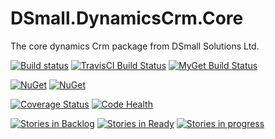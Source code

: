 # DSmall.DynamicsCrm.Core
The core dynamics Crm package from DSmall Solutions Ltd.

[![Build status](https://ci.appveyor.com/api/projects/status/jqa4hmv86xvyqh3a/branch/master?svg=true)](https://ci.appveyor.com/project/Davesmall28/dsmall-dynamicscrm-core/branch/master)
[![TravisCI Build Status](https://travis-ci.org/Davesmall28/DSmall.DynamicsCrm.Core.svg)](https://travis-ci.org/Davesmall28/DSmall.DynamicsCrm.Core)
[![MyGet Build Status](https://www.myget.org/BuildSource/Badge/dsmallltd?identifier=b6fcadce-b4be-4f71-88a6-80593fd92d46)](https://www.myget.org/)

[![NuGet](https://img.shields.io/nuget/v/DSmall.DynamicsCrm.Core.svg)](https://www.nuget.org/packages/DSmall.DynamicsCrm.Core)
[![NuGet](https://img.shields.io/nuget/dt/DSmall.DynamicsCrm.Core.svg)](https://www.nuget.org/packages/DSmall.DynamicsCrm.Core)

[![Coverage Status](https://img.shields.io/coveralls/Davesmall28/DSmall.DynamicsCrm.Core.svg)](https://coveralls.io/r/Davesmall28/DSmall.DynamicsCrm.Core)
[![Code Health](https://landscape.io/github/Davesmall28/DSmall.DynamicsCrm.Core/master/landscape.svg?style=flat)](https://landscape.io/github/Davesmall28/DSmall.DynamicsCrm.Core/master)

[![Stories in Backlog](https://badge.waffle.io/DaveSmall28/DSmall.DynamicsCrm.Core.png?label=backlog&title=Backlog)](https://waffle.io/DaveSmall28/DSmall.DynamicsCrm.Core)
[![Stories in Ready](https://badge.waffle.io/DaveSmall28/DSmall.DynamicsCrm.Core.png?label=ready&title=Ready)](https://waffle.io/DaveSmall28/DSmall.DynamicsCrm.Core)
[![Stories in progress](https://badge.waffle.io/DaveSmall28/DSmall.DynamicsCrm.Core.png?label=in%20progress&title=In%20Progress)](https://waffle.io/DaveSmall28/DSmall.DynamicsCrm.Core)